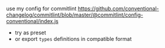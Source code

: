 use my config for commitlint
https://github.com/conventional-changelog/commitlint/blob/master/@commitlint/config-conventional/index.js

- try as preset
- or export `types` definitions in compatible format
